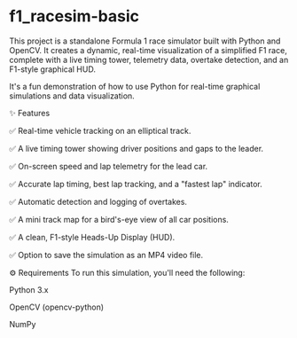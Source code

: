 # f1_racesim-basic
This project is a standalone Formula 1 race simulator built with Python and OpenCV. It creates a dynamic, real-time visualization of a simplified F1 race, complete with a live timing tower, telemetry data, overtake detection, and an F1-style graphical HUD.

It's a fun demonstration of how to use Python for real-time graphical simulations and data visualization.

✨ Features

✅ Real-time vehicle tracking on an elliptical track.

✅ A live timing tower showing driver positions and gaps to the leader.

✅ On-screen speed and lap telemetry for the lead car.

✅ Accurate lap timing, best lap tracking, and a "fastest lap" indicator.

✅ Automatic detection and logging of overtakes.

✅ A mini track map for a bird's-eye view of all car positions.

✅ A clean, F1-style Heads-Up Display (HUD).

✅ Option to save the simulation as an MP4 video file.




⚙️ Requirements
To run this simulation, you'll need the following:

Python 3.x

OpenCV (opencv-python)

NumPy
